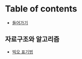 # Table of contents

* [들어가기](README.md)

## 자료구조와 알고리즘 <a id="undefined-1"></a>

* [빅오 표기법](undefined-1/undefined.md)

